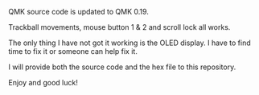 QMK source code is updated to QMK 0.19.  

Trackball movements, mouse button 1 & 2 and scroll lock all works.

The only thing I have not got it working is the OLED display. I have to find time to fix it or someone can help fix it.

I will provide both the source code and the hex file to this repository.

Enjoy and good luck!